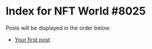 # Index for NFT World #8025
Posts will be displayed in the order below:

- [Your first post](./001-first.md)

